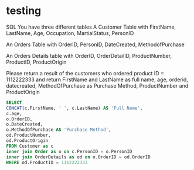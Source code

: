 # testing

SQL
You have three different tables
A Customer Table with FirstName, LastName, Age, Occupation, MartialStatus, PersonID

An Orders Table with OrderID, PersonID, DateCreated, MethodofPurchase

An Orders Details table with OrderID, OrderDetailID, ProductNumber, ProductID, ProductOrigin

Please return a result of the customers who ordered product ID = 1112222333 and return
FirstName and LastName as full name, age, orderid, datecreated, MethodOfPurchase as Purchase Method, ProductNumber and ProductOrigin

```sql
SELECT 
CONCAT(c.FirstName, ' ', c.LastName) AS 'Full Name',
c.age,
o.OrderID,
o.DateCreated,
o.MethodOfPurchase AS 'Purchase Method',
od.ProductNumber,
od.ProductOrigin
FROM Customer as c 
inner join Order as o on c.PersonID = o.PersonID
inner join OrderDetails as od on o.OrderID = od.OrderID
WHERE od.ProductID = 1112222333
```
